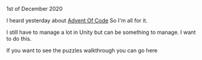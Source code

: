 1st of December 2020

I heard yesterday about [Advent Of Code](https://adventofcode.com/) So I'm all for it.

I still have to manage a lot in Unity but can be something to manage. I want to do this.

If you want to see the puzzles walkthrough you can go here
